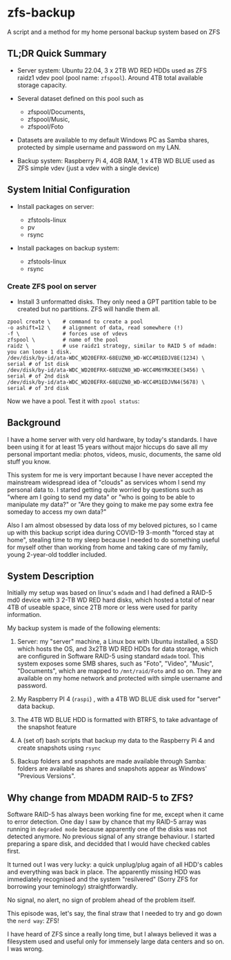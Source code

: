 # zfs-backup
A script and a method for my home personal backup system based on ZFS

## TL;DR Quick Summary

- Server system: Ubuntu 22.04, 3 x 2TB WD RED HDDs used as ZFS raidz1 vdev pool (pool name: ``zfspool``). Around 4TB total available storage capacity. 
- Several dataset defined on this pool such as 
	- zfspool/Documents, 
	- zfspool/Music, 
	- zfspool/Foto
- Datasets are available to my default Windows PC as Samba shares, protected by simple username and password on my LAN. 

- Backup system: Raspberry Pi 4, 4GB RAM, 1 x 4TB WD BLUE used as ZFS simple vdev (just a vdev with a single device)

## System Initial Configuration
- Install packages on server: 
	- zfstools-linux
	- pv 
	- rsync

- Install packages on backup system: 
	- zfstools-linux
	- rsync

### Create ZFS pool on server 
- Install 3 unformatted disks. They only need a GPT partition table to be created but no partitions. ZFS will handle them all. 

```
zpool create \    # command to create a pool 
-o ashift=12 \    # alignment of data, read somewhere (!)
-f \              # forces use of vdevs
zfspool \         # name of the pool
raidz \           # use raidz1 strategy, similar to RAID 5 of mdadm: you can loose 1 disk.
/dev/disk/by-id/ata-WDC_WD20EFRX-68EUZN0_WD-WCC4M1EDJV8E(1234) \ serial # of 1st disk 
/dev/disk/by-id/ata-WDC_WD20EFRX-68EUZN0_WD-WCC4M6YRK3EE(3456) \ serial # of 2nd disk
/dev/disk/by-id/ata-WDC_WD20EFRX-68EUZN0_WD-WCC4M1EDJVN4(5678) \ serial # of 3rd disk
```

Now we have a pool. Test it with ``zpool status``: 



## Background

I have a home server with very old hardware, by today's standards. I have been using it for at least 15 years without major hiccups do save all my personal important media: photos, videos, music, documents, the same old stuff you know. 

This system for me is very important because I have never accepted the mainstream widespread idea of "clouds" as services whom I send my personal data to. I started getting quite worried by questions such as "where am I going to send my data" or "who is going to be able to manipulate my data?" or "Are they going to make me pay some extra fee someday to access my own data?" 

Also I am almost obsessed by data loss of my beloved pictures, so I came up with this backup script idea during COVID-19 3-month "forced stay at home", stealing time to my sleep because I needed to do something useful for myself other than working from home and taking care of my family, young 2-year-old toddler included. 

## System Description

Initially my setup was based on linux's `mdadm` and I had defined a RAID-5 md0 device with 3 2-TB WD RED hard disks, which hosted a total of near 4TB of useable space, since 2TB more or less were used for parity information. 

My backup system is made of the following elements: 

1) Server: my "server" machine, a Linux box with Ubuntu installed, a SSD which hosts the OS, and 3x2TB WD RED HDDs for data storage, which are configured in Software RAID-5 using standard ``mdadm`` tool.
This system exposes some SMB shares, such as "Foto", "Video", "Music", "Documents", which are mapped to ``/mnt/raid/Foto`` and so on. They are available on my home network and protected with simple username and password.  

2) My Raspberry PI 4 (``raspi``) , with a 4TB WD BLUE disk used for "server" data backup. 

3) The 4TB WD BLUE HDD is formatted with BTRFS, to take advantage of the snapshot feature 

4) A (set of) bash scripts that backup my data to the Raspberry Pi 4 and create snapshots using ``rsync``

5) Backup folders and snapshots are made available through Samba: folders are available as shares and snapshots appear as Windows' "Previous Versions". 

## Why change from MDADM RAID-5 to ZFS? 

Software RAID-5 has always been working fine for me, except when it came to error detection. One day I saw by chance that my RAID-5 array was running in `degraded mode` because apparently one of the disks was not detected anymore. No previous signal of any strange behaviour. I started preparing a spare disk, and decidded that I would have checked cables first. 

It turned out I was very lucky: a quick unplug/plug again of all HDD's cables and everything was back in place. The apparently missing HDD was immediately recognised and the system "resilvered" (Sorry ZFS for borrowing your teminology) straightforwardly. 

No signal, no alert, no sign of problem ahead of the problem itself. 

This episode was, let's say, the final straw that I needed to try and go down the ``nerd way``: ZFS! 

I have heard of ZFS since a really long time, but I always believed it was a filesystem used and useful only for immensely large data centers and so on. I was wrong. 
